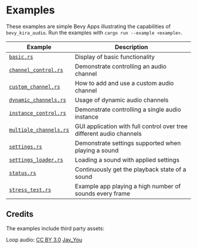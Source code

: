 # Examples

These examples are simple Bevy Apps illustrating the capabilities of `bevy_kira_audio`. Run the examples with `cargo run --example <example>`.

| Example                                                  | Description                                                          |
|----------------------------------------------------------|----------------------------------------------------------------------|
| [`basic.rs`](/examples/basic.rs)                         | Display of basic functionality                                       |
| [`channel_control.rs`](/examples/channel_control.rs)     | Demonstrate controlling an audio channel                             |
| [`custom_channel.rs`](/examples/custom_channel.rs)       | How to add and use a custom audio channel                            |
| [`dynamic_channels.rs`](/examples/dynamic_channels.rs)   | Usage of dynamic audio channels                                      |
| [`instance_control.rs`](/examples/instance_control.rs)   | Demonstrate controlling a single audio instance                      |
| [`multiple_channels.rs`](/examples/multiple_channels.rs) | GUI application with full control over tree different audio channels |
| [`settings.rs`](/examples/settings.rs)                   | Demonstrate settings supported when playing a sound                  |
| [`settings_loader.rs`](/examples/settings_loader.rs)     | Loading a sound with applied settings                                |
| [`status.rs`](/examples/status.rs)                       | Continuously get the playback state of a sound                       |
| [`stress_test.rs`](/examples/stress_test.rs)             | Example app playing a high number of sounds every frame              |

## Credits
The examples include third party assets:

Loop audio: [CC BY 3.0](https://creativecommons.org/licenses/by/3.0/) [Jay_You](https://freesound.org/people/Jay_You/sounds/460432/)
